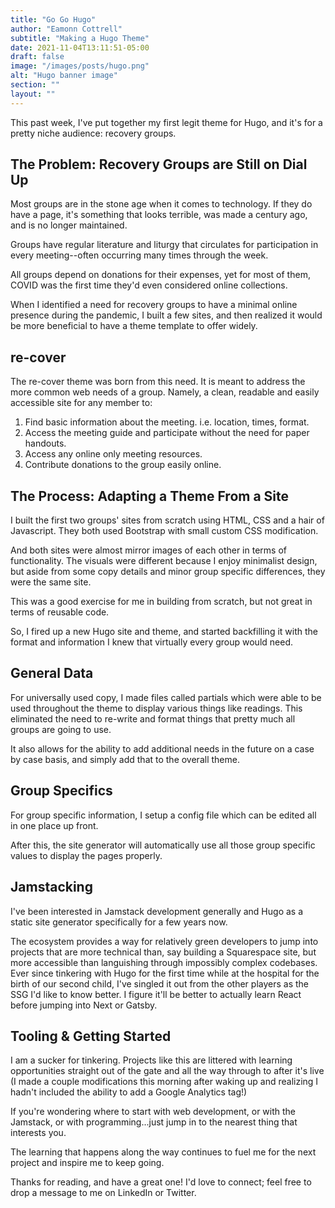 ```yaml
---
title: "Go Go Hugo"
author: "Eamonn Cottrell"
subtitle: "Making a Hugo Theme"
date: 2021-11-04T13:11:51-05:00
draft: false
image: "/images/posts/hugo.png"
alt: "Hugo banner image"
section: ""
layout: ""
---
```


This past week, I've put together my first legit theme for Hugo, and it's for a pretty niche audience: recovery groups.

## The Problem: Recovery Groups are Still on Dial Up

Most groups are in the stone age when it comes to technology. If they do have a page, it's something that looks terrible, was made a century ago, and is no longer maintained.

Groups have regular literature and liturgy that circulates for participation in every meeting--often occurring many times through the week.

All groups depend on donations for their expenses, yet for most of them, COVID was the first time they'd even considered online collections.

When I identified a need for recovery groups to have a minimal online presence during the pandemic, I built a few sites, and then realized it would be more beneficial to have a theme template to offer widely.

## re-cover

The re-cover theme was born from this need. It is meant to address the more common web needs of a group. Namely, a clean, readable and easily accessible site for any member to:

1. Find basic information about the meeting. i.e. location, times, format.
1. Access the meeting guide and participate without the need for paper handouts.
1. Access any online only meeting resources.
1. Contribute donations to the group easily online.

## The Process: Adapting a Theme From a Site

I built the first two groups' sites from scratch using HTML, CSS and a hair of Javascript. They both used Bootstrap with small custom CSS modification.

And both sites were almost mirror images of each other in terms of functionality. The visuals were different because I enjoy minimalist design, but aside from some copy details and minor group specific differences, they were the same site.

This was a good exercise for me in building from scratch, but not great in terms of reusable code.

So, I fired up a new Hugo site and theme, and started backfilling it with the format and information I knew that virtually every group would need.

## General Data

For universally used copy, I made files called partials which were able to be used throughout the theme to display various things like readings. This eliminated the need to re-write and format things that pretty much all groups are going to use.

It also allows for the ability to add additional needs in the future on a case by case basis, and simply add that to the overall theme.


## Group Specifics

For group specific information, I setup a config file which can be edited all in one place up front.

After this, the site generator will automatically use all those group specific values to display the pages properly.


## Jamstacking

I've been interested in Jamstack development generally and Hugo as a static site generator specifically for a few years now.

The ecosystem provides a way for relatively green developers to jump into projects that are more technical than, say building a Squarespace site, but more accessible than languishing through impossibly complex codebases.
Ever since tinkering with Hugo for the first time while at the hospital for the birth of our second child, I've singled it out from the other players as the SSG I'd like to know better. I figure it'll be better to actually learn React before jumping into Next or Gatsby.

## Tooling & Getting Started

I am a sucker for tinkering. Projects like this are littered with learning opportunities straight out of the gate and all the way through to after it's live (I made a couple modifications this morning after waking up and realizing I hadn't included the ability to add a Google Analytics tag!)

If you're wondering where to start with web development, or with the Jamstack, or with programming...just jump in to the nearest thing that interests you.

The learning that happens along the way continues to fuel me for the next project and inspire me to keep going.

Thanks for reading, and have a great one! I'd love to connect; feel free to drop a message to me on LinkedIn or Twitter.